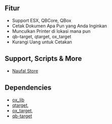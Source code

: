 ## Fitur ##
- Support ESX, QBCore, QBox
- Cetak Dokumen Apa Pun yang Anda Inginkan
- Munculkan Printer di lokasi mana pun
- qb-target, qtarget, ox_target
- Kurangi Uang untuk Cetakan
######
## Support, Scripts & More ##
- [Naufal Store](https://discord.gg/d7PZPf9T)
######

## Dependencies ##
- [ox_lib](https://github.com/overextended/ox_lib/releases)
- [qtarget](https://github.com/overextended/qtarget.git), 
- [ox_target](https://github.com/overextended/ox_target/releases), 
- [qb-target](https://github.com/qbcore-framework/qb-target)
##
